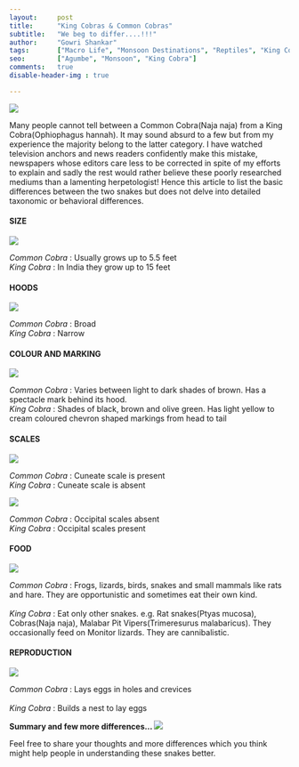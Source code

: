 ```yaml
---
layout:     post
title:      "King Cobras & Common Cobras"
subtitle:   "We beg to differ....!!!"
author:     "Gowri Shankar"
tags:       ["Macro Life", "Monsoon Destinations", "Reptiles", "King Cobra", "Western Ghats", "Agumbe"]
seo:		["Agumbe", "Monsoon", "King Cobra"]
comments:   true
disable-header-img : true

---
```



<img src="{{ site.baseurl }}/img/2015-03-25/blogcobras.jpg">

<p>
Many people cannot tell between a Common Cobra(Naja naja) from a King Cobra(Ophiophagus hannah). It may sound absurd to a few but from my experience the majority belong to the latter category. I have watched television anchors and news readers confidently make this mistake, newspapers whose editors care less to be corrected in spite of my efforts to explain and sadly the rest would rather believe these poorly researched mediums than a lamenting herpetologist! Hence this article to list the basic differences between the two snakes but does not delve into detailed taxonomic or behavioral differences.
</p>

<h4>SIZE</h4>

<img src="{{ site.baseurl }}/img/2015-03-25/blog-size.jpg">

<p>
<em>Common Cobra</em> : Usually grows up to 5.5 feet
<br>
 <em>King Cobra</em>   : In India they grow up to 15 feet
</p>

<h4>HOODS</h4>

<img src="{{ site.baseurl }}/img/2015-03-25/bloghoods.jpg">

<p>
<em>Common Cobra</em> : Broad
<br>
<em>King Cobra</em>   : Narrow
</p>

<h4>COLOUR AND MARKING</h4>

<img src="{{ site.baseurl }}/img/2015-03-25/blogmarks-behind-hood.jpg">

<p>
<em>Common Cobra</em> : Varies between light to dark shades of brown.
Has a spectacle mark behind its hood.<br>
<em>King Cobra</em>   : Shades of black, brown and olive green.
Has light yellow to cream coloured chevron shaped markings from head to tail
</p>

<h4>SCALES</h4>

<img src="{{ site.baseurl }}/img/2015-03-25/blogcuneate-scale.jpg">

<p>
<em>Common Cobra</em> : Cuneate scale is present
<br>
<em>King Cobra</em>   : Cuneate scale is absent
</p>

<img src="{{ site.baseurl }}/img/2015-03-25/blogoccipital-scales-marked.jpg">

<p>
<em>Common Cobra</em> : Occipital scales absent
<br>
<em>King Cobra</em>   : Occipital scales present
</p>

<h4>FOOD</h4>

<img src="{{ site.baseurl }}/img/2015-03-25/blogfeeding.jpg">

<p>
<em>Common Cobra </em>: Frogs, lizards, birds, snakes and small mammals like rats and hare. They are opportunistic  and sometimes eat their own kind.
<br><br>
<em>King Cobra</em>   : Eat only other snakes. e.g. Rat snakes(Ptyas mucosa), Cobras(Naja naja), Malabar Pit Vipers(Trimeresurus malabaricus). They occasionally feed on Monitor lizards. They are cannibalistic.
</p>

<h4>REPRODUCTION</h4>

<img src="{{ site.baseurl }}/img/2015-03-25/blogeggs-and-nest.jpg">

<p>
<em>Common Cobra </em>: Lays eggs in holes and crevices
<br><br>
<em>King Cobra</em>   : Builds a nest to lay eggs
</p>

<strong>
Summary and few more differences…
</strong>

<img src="{{ site.baseurl }}/img/2015-03-25/table-cobras.png">

<p>
Feel free to share your thoughts and more differences which you think might help people in understanding these snakes better.
</p>